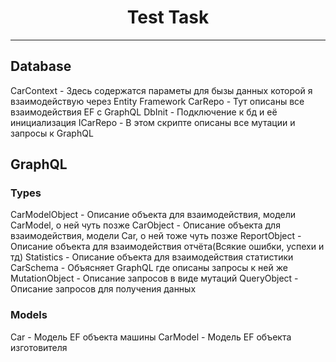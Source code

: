 <h1 align="center">Test Task</h1>

---
<h2>Database</h2>
    <p1>CarContext</p1> - <p1>Здесь содержатся параметы для бызы данных  которой я взаимодействую через Entity Framework</p1>
    <p1>CarRepo</p1> - <p1>Тут описаны все взаимодействия EF с GraphQL</p1>
    <p1>DbInit - Подключение к бд и её инициализация
    <p1>ICarRepo - В этом скрипте описаны все мутации и запросы к GraphQL

<h2>GraphQL</h2>
    <h3>Types</h3>
        <p1>CarModelObject - Описание объекта для взаимодействия, модели CarModel, о ней чуть позже 
        <p1>CarObject - Описание объекта для взаимодействия, модели Car, о ней тоже чуть позже
        <p1>ReportObject - Описание объекта для взаимодействия отчёта(Всякие ошибки, успехи и тд)
        <p1>Statistics - Описание объекта для взаимодействия статистики
        <p1>CarSchema - Объясняет GraphQL где описаны запросы к ней же
        <p1>MutationObject - Описание запросов в виде мутаций
        <p1>QueryObject - Описание запросов для получения данных
    <h3>Models</h3>
        <p1>Car - Модель EF объекта машины
        <p1>CarModel - Модель EF объекта изготовителя